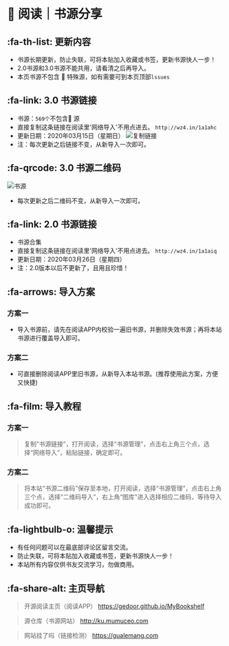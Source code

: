 # 📖 阅读｜书源分享

##  :fa-th-list: 更新内容

- 书源长期更新，防止失联，可将本贴加入收藏或书签，更新书源快人一步！
- 2.0书源和3.0书源不能共用，请看清之后再导入。
- 本页书源不包含 :underage: 特殊源，如有需要可到本页顶部`lssues`

##  :fa-link: 3.0 书源链接

- 书源：`569个`不包含:underage: 源
- 直接复制这条链接在阅读里'网络导入'不用点进去。
`http://wz4.in/1a1ahc`
- 更新日期：2020年03月15日（星期日）
![复制链接](https://images.gitee.com/uploads/images/2020/0328/210530_284da008_5572791.png "链接复制.png")
- 注：每次更新之后链接不变，从新导入一次即可。

##  :fa-qrcode: 3.0 书源二维码

![书源](https://images.gitee.com/uploads/images/2020/0314/020221_e8648efa_5572791.png "101499098.png")
- 每次更新之后二维码不变，从新导入一次即可。

##  :fa-link: 2.0 书源链接

- 书源合集
- 直接复制这条链接在阅读里'网络导入'不用点进去。
`http://wz4.in/1a1aiq`
- 更新日期：2020年03月26日（星期四）
- 注：2.0版本以后不更新了，且用且珍惜！

##  :fa-arrows: 导入方案

### 方案一
- 导入书源前，请先在阅读APP内校验一遍旧书源，并删除失效书源；再将本站书源进行覆盖导入即可。

### 方案二
- 可直接删除阅读APP里旧书源，从新导入本站书源。(推荐使用此方案，方便又快捷)


##  :fa-film: 导入教程

### 方案一
> 复制“书源链接”，打开阅读，选择“书源管理”，点击右上角三个点，选择“网络导入”，粘贴链接，确定即可。

### 方案二
> 将本站“书源二维码”保存至本地，打开阅读，选择“书源管理”，点击右上角三个点，选择“二维码导入”，右上角“图库”进入选择相应二维码，等待导入成功即可。

##  :fa-lightbulb-o: 温馨提示

- 有任何问题可以在最底部评论区留言交流。
- 防止失联，可将本贴加入收藏或书签，更新书源快人一步！
- 本站所有内容仅供书友交流学习，勿做商用。

##   :fa-share-alt: 主页导航

> 开源阅读主页（阅读APP）
https://gedoor.github.io/MyBookshelf

> 源仓库（书源网站）
http://ku.mumuceo.com

> 网站挂了吗（链接检测）
https://gualemang.com